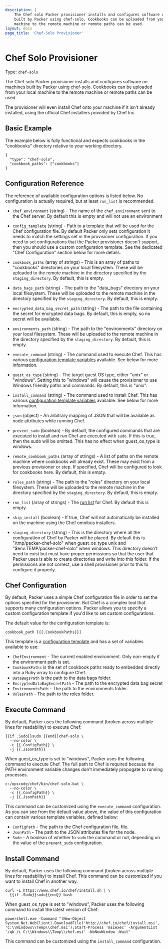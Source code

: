 ```yaml
---
description: |
    The Chef solo Packer provisioner installs and configures software on machines
    built by Packer using chef-solo. Cookbooks can be uploaded from your local
    machine to the remote machine or remote paths can be used.
layout: docs
page_title: 'Chef-Solo Provisioner'
---
```


# Chef Solo Provisioner

Type: `chef-solo`

The Chef solo Packer provisioner installs and configures software on machines
built by Packer using [chef-solo](https://docs.chef.io/chef_solo.html).
Cookbooks can be uploaded from your local machine to the remote machine or
remote paths can be used.

The provisioner will even install Chef onto your machine if it isn't already
installed, using the official Chef installers provided by Chef Inc.

## Basic Example

The example below is fully functional and expects cookbooks in the "cookbooks"
directory relative to your working directory.

``` {.javascript}
{
  "type": "chef-solo",
  "cookbook_paths": ["cookbooks"]
}
```

## Configuration Reference

The reference of available configuration options is listed below. No
configuration is actually required, but at least `run_list` is recommended.

-   `chef_environment` (string) - The name of the `chef_environment` sent to the
    Chef server. By default this is empty and will not use an environment

-   `config_template` (string) - Path to a template that will be used for the
    Chef configuration file. By default Packer only sets configuration it needs
    to match the settings set in the provisioner configuration. If you need to
    set configurations that the Packer provisioner doesn't support, then you
    should use a custom configuration template. See the dedicated "Chef
    Configuration" section below for more details.

-   `cookbook_paths` (array of strings) - This is an array of paths to
    "cookbooks" directories on your local filesystem. These will be uploaded to
    the remote machine in the directory specified by the `staging_directory`. By
    default, this is empty.

-   `data_bags_path` (string) - The path to the "data\_bags" directory on your
    local filesystem. These will be uploaded to the remote machine in the
    directory specified by the `staging_directory`. By default, this is empty.

-   `encrypted_data_bag_secret_path` (string) - The path to the file containing
    the secret for encrypted data bags. By default, this is empty, so no secret
    will be available.

-   `environments_path` (string) - The path to the "environments" directory on
    your local filesystem. These will be uploaded to the remote machine in the
    directory specified by the `staging_directory`. By default, this is empty.

-   `execute_command` (string) - The command used to execute Chef. This has
    various [configuration template
    variables](/docs/templates/configuration-templates.html) available. See
    below for more information.

-   `guest_os_type` (string) - The target guest OS type, either "unix"
    or "windows". Setting this to "windows" will cause the provisioner to use
    Windows friendly paths and commands. By default, this is "unix".

-   `install_command` (string) - The command used to install Chef. This has
    various [configuration template
    variables](/docs/templates/configuration-templates.html) available. See
    below for more information.

-   `json` (object) - An arbitrary mapping of JSON that will be available as
    node attributes while running Chef.

-   `prevent_sudo` (boolean) - By default, the configured commands that are
    executed to install and run Chef are executed with `sudo`. If this is true,
    then the sudo will be omitted. This has no effect when guest\_os\_type
    is windows.

-   `remote_cookbook_paths` (array of strings) - A list of paths on the remote
    machine where cookbooks will already exist. These may exist from a previous
    provisioner or step. If specified, Chef will be configured to look for
    cookbooks here. By default, this is empty.

-   `roles_path` (string) - The path to the "roles" directory on your
    local filesystem. These will be uploaded to the remote machine in the
    directory specified by the `staging_directory`. By default, this is empty.

-   `run_list` (array of strings) - The [run
    list](https://docs.chef.io/run_lists.html) for Chef. By default this
    is empty.

-   `skip_install` (boolean) - If true, Chef will not automatically be installed
    on the machine using the Chef omnibus installers.

-   `staging_directory` (string) - This is the directory where all the
    configuration of Chef by Packer will be placed. By default this is
    "/tmp/packer-chef-solo" when guest\_os\_type unix and
    "\$env:TEMP/packer-chef-solo" when windows. This directory doesn't need to
    exist but must have proper permissions so that the user that Packer uses is
    able to create directories and write into this folder. If the permissions
    are not correct, use a shell provisioner prior to this to configure
    it properly.

## Chef Configuration

By default, Packer uses a simple Chef configuration file in order to set the
options specified for the provisioner. But Chef is a complex tool that supports
many configuration options. Packer allows you to specify a custom configuration
template if you'd like to set custom configurations.

The default value for the configuration template is:

``` {.liquid}
cookbook_path [{{.CookbookPaths}}]
```

This template is a [configuration
template](/docs/templates/configuration-templates.html) and has a set of
variables available to use:

-   `ChefEnvironment` - The current enabled environment. Only non-empty if the
    environment path is set.
-   `CookbookPaths` is the set of cookbook paths ready to embedded directly into
    a Ruby array to configure Chef.
-   `DataBagsPath` is the path to the data bags folder.
-   `EncryptedDataBagSecretPath` - The path to the encrypted data bag secret
-   `EnvironmentsPath` - The path to the environments folder.
-   `RolesPath` - The path to the roles folder.

## Execute Command

By default, Packer uses the following command (broken across multiple lines for
readability) to execute Chef:

``` {.liquid}
{{if .Sudo}}sudo {{end}}chef-solo \
  --no-color \
  -c {{.ConfigPath}} \
  -j {{.JsonPath}}
```

When guest\_os\_type is set to "windows", Packer uses the following command to
execute Chef. The full path to Chef is required because the PATH environment
variable changes don't immediately propogate to running processes.

``` {.liquid}
c:/opscode/chef/bin/chef-solo.bat \
  --no-color \
  -c {{.ConfigPath}} \
  -j {{.JsonPath}}
```

This command can be customized using the `execute_command` configuration. As you
can see from the default value above, the value of this configuration can
contain various template variables, defined below:

-   `ConfigPath` - The path to the Chef configuration file. file.
-   `JsonPath` - The path to the JSON attributes file for the node.
-   `Sudo` - A boolean of whether to `sudo` the command or not, depending on the
    value of the `prevent_sudo` configuration.

## Install Command

By default, Packer uses the following command (broken across multiple lines for
readability) to install Chef. This command can be customized if you want to
install Chef in another way.

``` {.text}
curl -L https://www.chef.io/chef/install.sh | \
  {{if .Sudo}}sudo{{end}} bash
```

When guest\_os\_type is set to "windows", Packer uses the following command to
install the latest version of Chef:

``` {.text}
powershell.exe -Command "(New-Object System.Net.WebClient).DownloadFile('http://chef.io/chef/install.msi', 'C:\\Windows\\Temp\\chef.msi');Start-Process 'msiexec' -ArgumentList '/qb /i C:\\Windows\\Temp\\chef.msi' -NoNewWindow -Wait"
```

This command can be customized using the `install_command` configuration.
